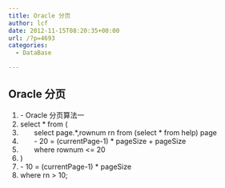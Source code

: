 ```yaml
---
title: Oracle 分页
author: lcf
date: 2012-11-15T08:20:35+00:00
url: /?p=4693
categories:
  - DataBase

---
```

## Oracle 分页
  1. - Oracle 分页算法一
  2. select * from (
  3.        select page.\*,rownum rn from (select \* from help) page
  4.        - 20 = (currentPage-1) * pageSize + pageSize
  5.        where rownum <= 20
  6. )
  7. - 10 = (currentPage-1) * pageSize
  8. where rn > 10;